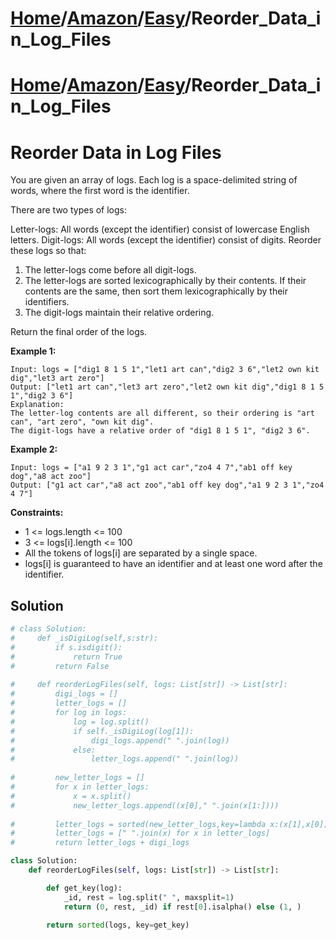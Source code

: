 # [Home](./../../..)/[Amazon](./../..)/[Easy](./..)/Reorder_Data_in_Log_Files
# [Home](./../../..)/[Amazon](./../..)/[Easy](./..)/Reorder_Data_in_Log_Files
<h1>Reorder Data in Log Files</h1>

<p>
You are given an array of logs. Each log is a space-delimited string of words, where the first word is the identifier.

There are two types of logs:

Letter-logs: All words (except the identifier) consist of lowercase English letters.
Digit-logs: All words (except the identifier) consist of digits.
Reorder these logs so that:

1. The letter-logs come before all digit-logs.
2. The letter-logs are sorted lexicographically by their contents. If their contents are the same, then sort them lexicographically by their identifiers.
3. The digit-logs maintain their relative ordering.

Return the final order of the logs.

</p>

<b>Example 1:</b>

    Input: logs = ["dig1 8 1 5 1","let1 art can","dig2 3 6","let2 own kit dig","let3 art zero"]
    Output: ["let1 art can","let3 art zero","let2 own kit dig","dig1 8 1 5 1","dig2 3 6"]
    Explanation:
    The letter-log contents are all different, so their ordering is "art can", "art zero", "own kit dig".
    The digit-logs have a relative order of "dig1 8 1 5 1", "dig2 3 6".
    
<b>Example 2:</b>

    Input: logs = ["a1 9 2 3 1","g1 act car","zo4 4 7","ab1 off key dog","a8 act zoo"]
    Output: ["g1 act car","a8 act zoo","ab1 off key dog","a1 9 2 3 1","zo4 4 7"]
 
<b>Constraints:</b>

- 1 <= logs.length <= 100
- 3 <= logs[i].length <= 100
- All the tokens of logs[i] are separated by a single space.
- logs[i] is guaranteed to have an identifier and at least one word after the identifier.

<h2>Solution</h2>

```python
# class Solution:
#     def _isDigiLog(self,s:str):
#         if s.isdigit():
#             return True
#         return False
    
#     def reorderLogFiles(self, logs: List[str]) -> List[str]:
#         digi_logs = []
#         letter_logs = []
#         for log in logs:
#             log = log.split()
#             if self._isDigiLog(log[1]):
#                 digi_logs.append(" ".join(log))
#             else:
#                 letter_logs.append(" ".join(log))
                
#         new_letter_logs = []
#         for x in letter_logs:
#             x = x.split()
#             new_letter_logs.append((x[0]," ".join(x[1:])))
                
#         letter_logs = sorted(new_letter_logs,key=lambda x:(x[1],x[0]))
#         letter_logs = [" ".join(x) for x in letter_logs]
#         return letter_logs + digi_logs

class Solution:
    def reorderLogFiles(self, logs: List[str]) -> List[str]:

        def get_key(log):
            _id, rest = log.split(" ", maxsplit=1)
            return (0, rest, _id) if rest[0].isalpha() else (1, )

        return sorted(logs, key=get_key)
```
